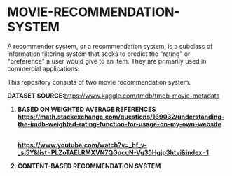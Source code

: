 # MOVIE-RECOMMENDATION-SYSTEM

A recommender system, or a recommendation system, is a subclass of information filtering system that seeks to predict the "rating" or "preference" a user would give to an item. They are primarily used in commercial applications.

This repository consists of two movie recommendation system.

<b>DATASET SOURCE:</b>https://www.kaggle.com/tmdb/tmdb-movie-metadata

1. <b>BASED ON WEIGHTED AVERAGE<b>
    REFERENCES 
    </br>https://math.stackexchange.com/questions/169032/understanding-the-imdb-weighted-rating-function-for-usage-on-my-own-website
    
    </br>https://www.youtube.com/watch?v=_hf_y-_sj5Y&list=PLZoTAELRMXVN7QGpcuN-Vg35Hgjp3htvi&index=1
  
2. CONTENT-BASED RECOMMENDATION SYSTEM
    
  

